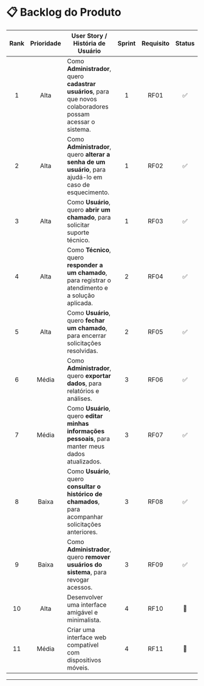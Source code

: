 # 📋 Backlog do Produto

| Rank | Prioridade | User Story / História de Usuário | Sprint | Requisito | Status |
| :--: | :--------: | -------------------------------- | :----: | :--------: | :----: |
| 1 | Alta | Como **Administrador**, quero **cadastrar usuários**, para que novos colaboradores possam acessar o sistema. | 1 | RF01 | ✅ |
| 2 | Alta | Como **Administrador**, quero **alterar a senha de um usuário**, para ajudá-lo em caso de esquecimento. | 1 | RF02 | ✅ |
| 3 | Alta | Como **Usuário**, quero **abrir um chamado**, para solicitar suporte técnico. | 1 | RF03 | ✅ |
| 4 | Alta | Como **Técnico**, quero **responder a um chamado**, para registrar o atendimento e a solução aplicada. | 2 | RF04 | ✅ |
| 5 | Alta | Como **Usuário**, quero **fechar um chamado**, para encerrar solicitações resolvidas. | 2 | RF05 | ✅ |
| 6 | Média | Como **Administrador**, quero **exportar dados**, para relatórios e análises. | 3 | RF06 | ✅ |
| 7 | Média | Como **Usuário**, quero **editar minhas informações pessoais**, para manter meus dados atualizados. | 3 | RF07 | ✅ |
| 8 | Baixa | Como **Usuário**, quero **consultar o histórico de chamados**, para acompanhar solicitações anteriores. | 3 | RF08 | ✅ |
| 9 | Baixa | Como **Administrador**, quero **remover usuários do sistema**, para revogar acessos. | 3 | RF09 | ✅ |
| 10 | Alta | Desenvolver uma interface amigável e minimalista. | 4 | RF10 | 🚧 |
| 11 | Média | Criar uma interface web compatível com dispositivos móveis. | 4 | RF11 | 🚧 |

---

